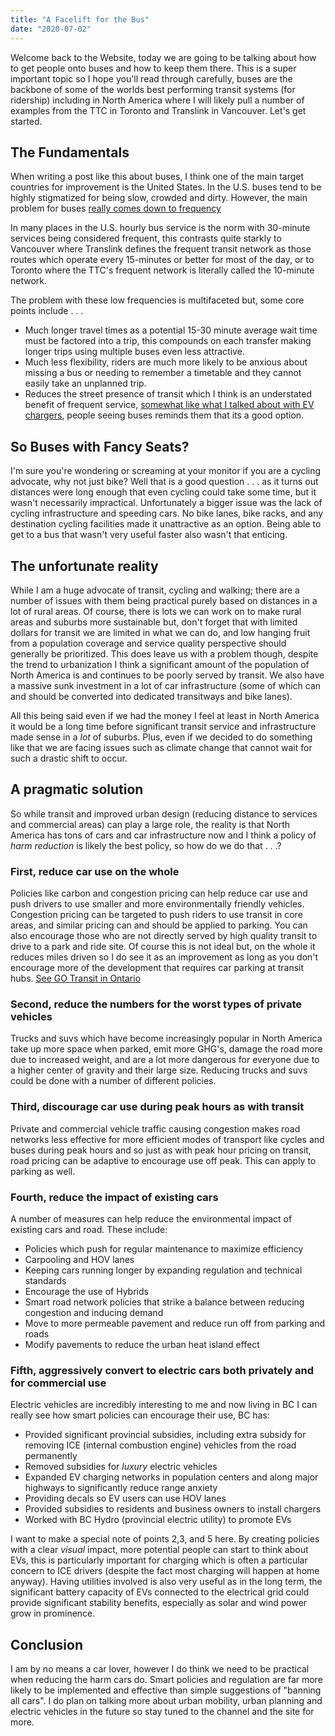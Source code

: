 ```yaml
---
title: "A Facelift for the Bus"
date: "2020-07-02"
---
```


Welcome back to the Website, today we are going to be talking about how to get people onto buses and how to keep them there. This is a super important topic so I hope you'll read through carefully, buses are the backbone of some of the worlds best performing transit systems (for ridership) including in North America where I will likely pull a number of examples from the TTC in Toronto and Translink in Vancouver. Let's get started. 

## The Fundamentals

When writing a post like this about buses, I think one of the main target countries for improvement is the United States. In the U.S. buses tend to be highly stigmatized for being slow, crowded and dirty. However, the main problem for buses [really comes down to frequency](https://www.theglobeandmail.com/opinion/article-torontos-secret-success-suburban-buses/) 

In many places in the U.S. hourly bus service is the norm with 30-minute services being considered frequent, this contrasts quite starkly to Vancouver where Translink defines the frequent transit network as those routes which operate every 15-minutes or better for most of the day, or to Toronto where the TTC's frequent network is literally called the 10-minute network. 

The problem with these low frequencies is multifaceted but, some core points include . . . 

- Much longer travel times as a potential 15-30 minute average wait time must be factored into a trip, this compounds on each transfer making longer trips using multiple buses even less attractive.
- Much less flexibility, riders are much more likely to be anxious about missing a bus or needing to remember a timetable and they cannot easily take an unplanned trip.
- Reduces the street presence of transit which I think is an understated benefit of frequent service, [somewhat like what I talked about with EV chargers](https://www.reecemartin.ca/posts/WhyIDonthatecars/), people seeing buses reminds them that its a good option.


## So Buses with Fancy Seats?

I'm sure you're wondering or screaming at your monitor if you are a cycling advocate, why not just bike? Well that is a good question . . . as it turns out distances were long enough that even cycling could take some time, but it wasn't necessarily impractical. Unfortunately a bigger issue was the lack of cycling infrastructure and speeding cars. No bike lanes, bike racks, and any destination cycling facilities made it unattractive as an option. Being able to get to a bus that wasn't very useful faster also wasn't that enticing.

## The unfortunate reality

While I am a huge advocate of transit, cycling and walking; there are a number of issues with them being practical purely based on distances in a lot of rural areas. Of course, there is lots we can work on to make rural areas and suburbs more sustainable but, don't forget that with limited dollars for transit we are limited in what we can do, and low hanging fruit from a population coverage and service quality perspective should generally be prioritized. This does leave us with a problem though, despite the trend to urbanization I think a significant amount of the population of North America is and continues to be poorly served by transit. We also have a massive sunk investment in a lot of car infrastructure (some of which can and should be converted into dedicated transitways and bike lanes). 

All this being said even if we had the money I feel at least in North America it would be a long time before significant transit service and infrastructure made sense in a *lot* of suburbs. Plus, even if we decided to do something like that we are facing issues such as climate change that cannot wait for such a drastic shift to occur.

## A pragmatic solution

So while transit and improved urban design (reducing distance to services and commercial areas) can play a large role, the reality is that North America has tons of cars and car infrastructure now and I think a policy of *harm reduction* is likely the best policy, so how do we do that . . .?

### First, reduce car use on the whole

Policies like carbon and congestion pricing can help reduce car use and push drivers to use smaller and more environmentally friendly vehicles. Congestion pricing can be targeted to push riders to use transit in core areas, and similar pricing can and should be applied to parking. You can also encourage those who are not directly served by high quality transit to drive to a park and ride site. Of course this is not ideal but, on the whole it reduces miles driven so I do see it as an improvement as long as you don't encourage more of the development that requires car parking at transit hubs. [See GO Transit in Ontario]([https://www.theglobeandmail.com/canada/toronto/article-go-transit-calls-time-on-free-parking/](https://www.theglobeandmail.com/canada/toronto/article-go-transit-calls-time-on-free-parking/))

### Second, reduce the numbers for the worst types of private vehicles

Trucks and suvs which have become increasingly popular in North America take up more space when parked, emit more GHG's, damage the road more due to increased weight, and are a lot more dangerous for everyone due to a higher center of gravity and their large size. Reducing trucks and suvs could be done with a number of different policies. 

### Third, discourage car use during peak hours as with transit

Private and commercial vehicle traffic causing congestion makes road networks less effective for more efficient modes of transport like cycles and buses during peak hours and so just as with peak hour pricing on transit, road pricing can be adaptive to encourage use off peak. This can apply to parking as well.

### Fourth, reduce the impact of existing cars

A number of measures can help reduce the environmental impact of existing cars and road. These include:

- Policies which push for regular maintenance to maximize efficiency
- Carpooling and HOV lanes
- Keeping cars running longer by expanding regulation and technical standards
- Encourage the use of Hybrids
- Smart road network policies that strike a balance between reducing congestion and inducing demand
- Move to more permeable pavement and reduce run off from parking and roads
- Modify pavements to reduce the urban heat island effect

### Fifth, aggressively convert to electric cars both privately and for commercial use 

Electric vehicles are incredibly interesting to me and now living in BC I can really see how smart policies can encourage their use, BC has:

- Provided significant provincial subsidies, including extra subsidy for removing ICE (internal combustion engine) vehicles from the road permanently
- Removed subsidies for *luxury* electric vehicles
- Expanded EV charging networks in population centers and along major highways to significantly reduce range anxiety
- Providing decals so EV users can use HOV lanes
- Provided subsidies to residents and business owners to install chargers
- Worked with BC Hydro (provincial electric utility) to promote EVs

I want to make a special note of points 2,3, and 5 here. By creating policies with a clear *visual* impact, more potential people can start to think about EVs, this is particularly important for charging which is often a particular concern to ICE drivers (despite the fact most charging will happen at home anyway). Having utilities involved is also very useful as in the long term, the significant battery capacity of EVs connected to the electrical grid could provide significant stability benefits, especially as solar and wind power grow in prominence.

## Conclusion

I am by no means a car lover, however I do think we need to be practical when reducing the harm cars do. Smart policies and regulation are far more likely to be implemented and effective than simple suggestions of "banning all cars". I do plan on talking more about urban mobility, urban planning and electric vehicles in the future so stay tuned to the channel and the site for more.
